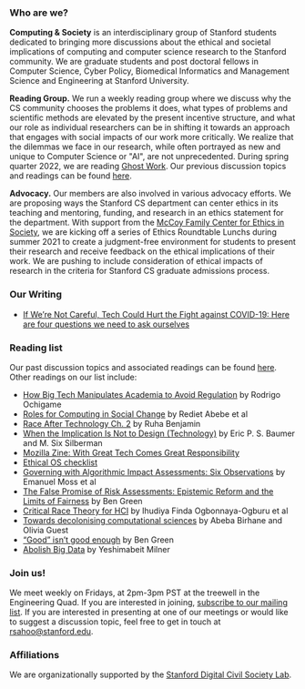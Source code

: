 ### Who are we?
 
**Computing & Society** is an interdisciplinary group of Stanford students dedicated to bringing more discussions about the ethical and societal implications of computing and computer science research to the Stanford community. We are graduate students and post doctoral fellows in Computer Science, Cyber Policy, Biomedical Informatics and Management Science and Engineering at Stanford University.

**Reading Group.** We run a weekly reading group where we discuss why the CS community chooses the problems it does, what types of problems and scientific methods are elevated by the present incentive structure, and what our role as individual researchers can be in shifting it towards an approach that engages with social impacts of our work more critically. We realize that the dilemmas we face in our research, while often portrayed as new and unique to Computer Science or "AI", are not unprecedented. During spring quarter 2022, we are reading [Ghost Work](https://ghostwork.info/). Our previous discussion topics and readings can be found [here](https://docs.google.com/document/d/16wva4Ij_7zt0Ruip0LbUpMGCVJTqruNSZhSvq8iPaPo/edit?usp=sharing).
 
**Advocacy.** Our members are also involved in various advocacy efforts. We are proposing ways the Stanford CS department can center ethics in its teaching and mentoring, funding, and research in an ethics statement for the department. With support from the [McCoy Family Center for Ethics in Society](https://ethicsinsociety.stanford.edu/), we are kicking off a series of Ethics Roundtable Lunchs during summer 2021 to create a judgment-free environment for students to present their research and receive feedback on the ethical implications of their work. We are pushing to include consideration of ethical impacts of research in the criteria for Stanford CS graduate admissions process.

### Our Writing
* [If We’re Not Careful, Tech Could Hurt the Fight against COVID-19: Here are four questions we need to ask ourselves](https://blogs.scientificamerican.com/observations/if-were-not-careful-tech-could-hurt-the-fight-against-covid-19/)

### Reading list
Our past discussion topics and associated readings can be found [here](https://docs.google.com/document/d/16wva4Ij_7zt0Ruip0LbUpMGCVJTqruNSZhSvq8iPaPo/edit?usp=sharing). Other readings on our list include:

* [How Big Tech Manipulates Academia to Avoid Regulation](https://theintercept.com/2019/12/20/mit-ethical-ai-artificial-intelligence/) by Rodrigo Ochigame
* [Roles for Computing in Social Change](https://arxiv.org/abs/1912.04883) by Rediet Abebe et al
* [Race After Technology Ch. 2](https://www.ruhabenjamin.com/race-after-technology) by Ruha Benjamin
* [When the Implication Is Not to Design (Technology)](https://www.ics.uci.edu/~djp3/classes/2012_01_INF134/papers/impl9-rev.pdf) by Eric P. S. Baumer and M. Six Silberman
* [Mozilla Zine: With Great Tech Comes Great Responsibility](https://assets.mofoprod.net/network/documents/Mozilla_Zine.pdf)
* [Ethical OS checklist](https://ethicalos.org/)
* [Governing with Algorithmic Impact Assessments: Six Observations](https://papers.ssrn.com/sol3/papers.cfm?abstract_id=3584818) by Emanuel Moss et al
* [The False Promise of Risk Assessments: Epistemic Reform and the Limits of Fairness](https://scholar.harvard.edu/files/bgreen/files/20-fat-risk.pdf) by Ben Green
* [Critical Race Theory for HCI](https://dl.acm.org/doi/abs/10.1145/3313831.3376392) by Ihudiya Finda Ogbonnaya-Ogburu et al
* [Towards decolonising computational sciences](https://arxiv.org/abs/2009.14258) by Abeba Birhane and Olivia Guest
* [“Good” isn’t good enough](https://www.benzevgreen.com/wp-content/uploads/2019/11/19-ai4sg.pdf) by Ben Green
* [Abolish Big Data](https://datasociety.net/library/abolish-big-data/) by Yeshimabeit Milner

### Join us!
We meet weekly on Fridays, at 2pm-3pm PST at the treewell in the Engineering Quad. If you are interested in joining, [subscribe to our mailing list](https://mailman.stanford.edu/mailman/listinfo/computer_science_civil_society). If you are interested in presenting at one of our meetings or would like to suggest a discussion topic, feel free to get in touch at [rsahoo@stanford.edu](mailto:rsahoo@stanford.edu).


### Affiliations

We are organizationally supported by the [Stanford Digital Civil Society Lab](https://pacscenter.stanford.edu/research/digital-civil-society-lab/).
